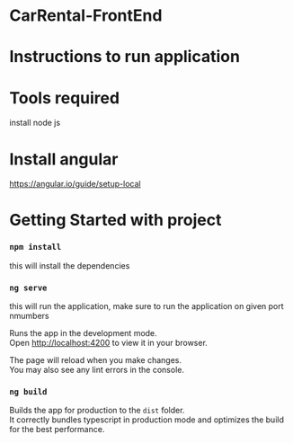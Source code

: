 # CarRental-FrontEnd
# Instructions to run application

# Tools required
install node js
# Install angular 
https://angular.io/guide/setup-local


# Getting Started with project 

### `npm install`
this will install the dependencies

### `ng serve`

this will run the application, make sure to run the application on given port nmumbers 

Runs the app in the development mode.\
Open [http://localhost:4200](http://localhost:4200) to view it in your browser.

The page will reload when you make changes.\
You may also see any lint errors in the console.


### `ng build`

Builds the app for production to the `dist` folder.\
It correctly bundles typescript in production mode and optimizes the build for the best performance.
